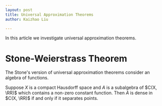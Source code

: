 ```yaml
---
layout: post
title: Universal Approximation Theorems
author: Kaizhao Liu

---
```


In this article we investigate universal approximation theorems.

# Stone-Weierstrass Theorem

The Stone's version of universal approximation theorems consider an algebra of functions.

Suppose $X$ is a compact Hausdorff space and $A$ is a subalgebra of $C(X, \RR)$ which contains a non-zero constant function. Then $A$ is dense in $C(X, \RR)$ if and only if it separates points.